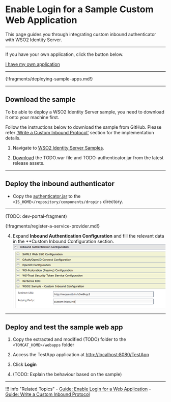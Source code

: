 # Enable Login for a Sample Custom Web Application
This page guides you through integrating custom inbound authenticator with WSO2 Identity Server.

----
If you have your own application, click the button below.

<a class="samplebtn_a" href="../../guides/login/integrate-custom-protocol" rel="nofollow noopener">I have my own application</a>

----

{!fragments/deploying-sample-apps.md!}

----
## Download the sample
To be able to deploy a WSO2 Identity Server sample, you need to download it onto your machine first.

Follow the instructions below to download the sample from GitHub. 
Please refer ['Write a Custom Inbound Protocol'](insertlink) section for the implementation details.

1. Navigate to [WSO2 Identity Server Samples](insertlink).

2. [Download](inserlink) the TODO.war file and TODO-authenticator.jar from the latest release assets.

---
## Deploy the inbound authenticator

 - Copy the [authenticator.jar](TODO:insert-download-link) to the `<IS_HOME>/repository/components/dropins` directory.
 
----

(TODO: dev-portal-fragment)

{!fragments/register-a-service-provider.md!}

4. Expand **Inbound Authentication Configuration** and fill the relevant data in the **Custom Inbound Configuration section.
![inbound authentication configuration](../assets/img/guides/custom-inbound-authenticator-config.png)

----

## Deploy and test the sample web app
1. Copy the extracted and modified (TODO) folder to the `<TOMCAT_HOME>/webapps` folder

2. Access the TestApp application at [http://localhost:8080/TestApp](insertlink)

3. Click **Login**

3. (TODO: Explain the behaviour based on the sample)


----

!!! info "Related Topics"
    - [Guide: Enable Login for a Web Application](../../../guides/login/integrate-custom-protocol)
    - [Guide: Write a Custom Inbound Protocol](TODO:insert-link-to-guide)